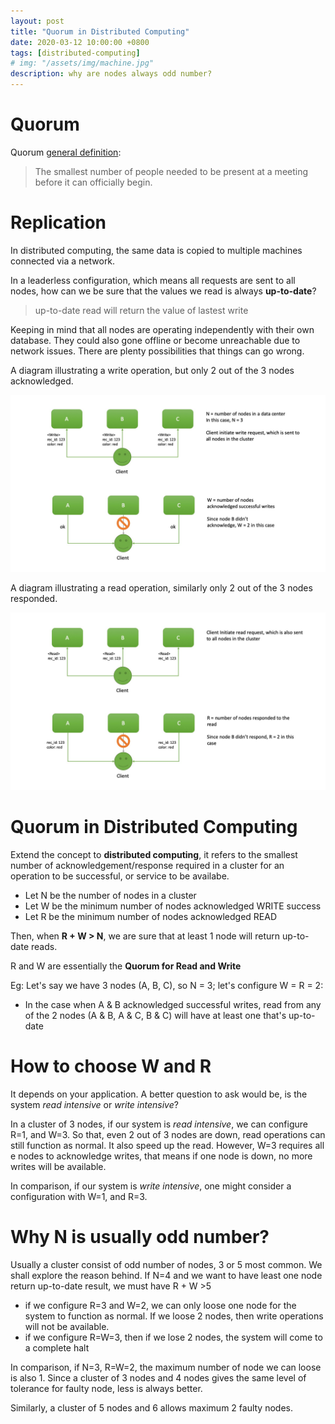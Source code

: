 ```yaml
---
layout: post
title: "Quorum in Distributed Computing"
date: 2020-03-12 10:00:00 +0800
tags: [distributed-computing]
# img: "/assets/img/machine.jpg"
description: why are nodes always odd number?
---
```

# Quorum
Quorum [general definition](https://dictionary.cambridge.org/dictionary/english/quorum):
>The smallest number of people needed to be present at a meeting before it can officially begin.

# Replication
In distributed computing, the same data is copied to multiple machines connected via a network.

In a leaderless configuration, which means all requests are sent to all nodes, how can we be sure that the values we read is always **up-to-date**?
> up-to-date read will return the value of lastest write

Keeping in mind that all nodes are operating independently with their own database. They could also gone offline or become unreachable due to network issues. There are plenty possibilities that things can go wrong.

A diagram illustrating a write operation, but only 2 out of the 3 nodes acknowledged.

![write](/assets/img/W.jpeg)

A diagram illustrating a read operation, similarly only 2 out of the 3 nodes responded.

![read](/assets/img/R.jpeg)

# Quorum in Distributed Computing
Extend the concept to **distributed computing**, it refers to the smallest number of acknowledgement/response required in a cluster for an operation to be successful, or service to be availabe.

- Let N be the number of nodes in a cluster
- Let W be the minimum number of nodes acknowledged WRITE success
- Let R be the minimum number of nodes acknowledged READ

Then, when **R + W > N**, we are sure that at least 1 node will return up-to-date reads.

R and W are essentially the **Quorum for Read and Write**

Eg: Let's say we have 3 nodes (A, B, C), so N = 3; let's configure W = R = 2:
- In the case when A & B acknowledged successful writes, read from any of the 2 nodes (A & B, A & C, B & C) will have at least one that's up-to-date

# How to choose W and R
It depends on your application. A better question to ask would be, is the system _read intensive_ or _write intensive_?

In a cluster of 3 nodes, if our system is _read intensive_, we can configure R=1, and W=3. So that, even 2 out of 3 nodes are down, read operations can still function as normal. It also speed up the read. However, W=3 requires all e nodes to acknowledge writes, that means if one node is down, no more writes will be available.

In comparison, if our system is _write intensive_, one might consider a configuration with W=1, and R=3.

# Why N is usually odd number?
Usually a cluster consist of odd number of nodes, 3 or 5 most common. We shall explore the reason behind.
If N=4 and we want to have least one node return up-to-date result, we must have R + W >5
- if we configure R=3 and W=2, we can only loose one node for the system to function as normal. If we loose 2 nodes, then write operations will not be available.
- if we configure R=W=3, then if we lose 2 nodes, the system will come to a complete halt

In comparison, if N=3, R=W=2, the maximum number of node we can loose is also 1. Since a cluster of 3 nodes and 4 nodes gives the same level of tolerance for faulty node, less is always better.

Similarly, a cluster of 5 nodes and 6 allows maximum 2 faulty nodes.